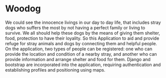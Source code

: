 # Woodog
We could see the innocence livings in our day to day life, that includes stray dogs who suffers the most by not having a perfect family or living to survive. We all should help these dogs by the means of giving them shelter, food, protection to have their loyality. So this Application to aid and provide refuge for stray animals and dogs by connecting them and helpful people.
On the application, two types of people can be registered: one who can provide the location and condition of a nearby stray, and another who can provide information and arrange shelter and food for them.
Django and bootstrap are incorporated into the application, requiring authentication and establishing profiles and positioning using maps.
